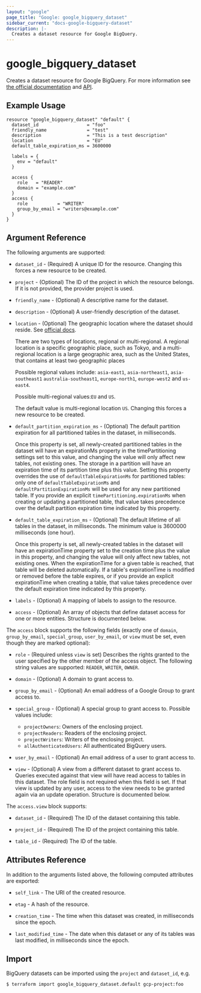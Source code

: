 ```yaml
---
layout: "google"
page_title: "Google: google_bigquery_dataset"
sidebar_current: "docs-google-bigquery-dataset"
description: |-
  Creates a dataset resource for Google BigQuery.
---
```


# google_bigquery_dataset

Creates a dataset resource for Google BigQuery. For more information see
[the official documentation](https://cloud.google.com/bigquery/docs/) and
[API](https://cloud.google.com/bigquery/docs/reference/rest/v2/datasets).


## Example Usage

```hcl
resource "google_bigquery_dataset" "default" {
  dataset_id                  = "foo"
  friendly_name               = "test"
  description                 = "This is a test description"
  location                    = "EU"
  default_table_expiration_ms = 3600000

  labels = {
    env = "default"
  }

  access {
    role   = "READER"
    domain = "example.com"
  }
  access {
    role           = "WRITER"
    group_by_email = "writers@example.com"
  }
}
```

## Argument Reference

The following arguments are supported:

* `dataset_id` - (Required) A unique ID for the resource.
    Changing this forces a new resource to be created.

* `project` - (Optional) The ID of the project in which the resource belongs. If it
    is not provided, the provider project is used.

* `friendly_name` - (Optional) A descriptive name for the dataset.

* `description` - (Optional) A user-friendly description of the dataset.

* `location` - (Optional) The geographic location where the dataset should reside.
    See [official docs](https://cloud.google.com/bigquery/docs/dataset-locations).

    There are two types of locations, regional or multi-regional.
    A regional location is a specific geographic place, such as Tokyo, and a
    multi-regional location is a large geographic area, such as the United States,
    that contains at least two geographic places

    Possible regional values include: `asia-east1`, `asia-northeast1`, `asia-southeast1`
     `australia-southeast1`, `europe-north1`, `europe-west2` and `us-east4`.

    Possible multi-regional values:`EU` and `US`.

    The default value is multi-regional location `US`.
    Changing this forces a new resource to be created.

* `default_partition_expiration_ms` - (Optional) The default partition expiration
    for all partitioned tables in the dataset, in milliseconds.

    Once this property is set, all newly-created partitioned tables in the dataset
    will have an expirationMs property in the timePartitioning settings set to this
    value, and changing the value will only affect new tables, not existing ones.
    The storage in a partition will have an expiration time of its partition time
    plus this value. Setting this property overrides the use of
    `defaultTableExpirationMs` for partitioned tables: only one of
    `defaultTableExpirationMs` and `defaultPartitionExpirationMs` will be used for
    any new partitioned table. If you provide an explicit
    `timePartitioning.expirationMs` when creating or updating a partitioned table,
    that value takes precedence over the default partition expiration time
    indicated by this property.

* `default_table_expiration_ms` - (Optional) The default lifetime of all
    tables in the dataset, in milliseconds. The minimum value is 3600000
    milliseconds (one hour).

    Once this property is set, all newly-created
    tables in the dataset will have an expirationTime property set to the
    creation time plus the value in this property, and changing the value
    will only affect new tables, not existing ones. When the
    expirationTime for a given table is reached, that table will be
    deleted automatically. If a table's expirationTime is modified or
    removed before the table expires, or if you provide an explicit
    expirationTime when creating a table, that value takes precedence
    over the default expiration time indicated by this property.

* `labels` - (Optional) A mapping of labels to assign to the resource.

* `access` - (Optional) An array of objects that define dataset access for
    one or more entities. Structure is documented below.

The `access` block supports the following fields (exactly one of `domain`,
`group_by_email`, `special_group`, `user_by_email`, or `view` must be set,
even though they are marked optional):
* `role` - (Required unless `view` is set) Describes the rights granted to
    the user specified by the other member of the access object. The following
    string values are supported: `READER`, `WRITER`, `OWNER`.

* `domain` - (Optional) A domain to grant access to.

* `group_by_email` - (Optional) An email address of a Google Group to grant
    access to.

* `special_group` - (Optional) A special group to grant access to.
  Possible values include:
  * `projectOwners`: Owners of the enclosing project.
  * `projectReaders`: Readers of the enclosing project.
  * `projectWriters`: Writers of the enclosing project.
  * `allAuthenticatedUsers`: All authenticated BigQuery users.

* `user_by_email` - (Optional) An email address of a user to grant access to.

* `view` - (Optional) A view from a different dataset to grant access to.
    Queries executed against that view will have read access to tables in this
    dataset. The role field is not required when this field is set. If that
    view is updated by any user, access to the view needs to be granted again
    via an update operation. Structure is documented below.

The `access.view` block supports:
* `dataset_id` - (Required) The ID of the dataset containing this table.

* `project_id` - (Required) The ID of the project containing this table.

* `table_id` - (Required) The ID of the table.

## Attributes Reference

In addition to the arguments listed above, the following computed attributes are
exported:

* `self_link` - The URI of the created resource.

* `etag` - A hash of the resource.

* `creation_time` - The time when this dataset was created, in milliseconds since the epoch.

* `last_modified_time` -  The date when this dataset or any of its tables was last modified,
  in milliseconds since the epoch.

## Import

BigQuery datasets can be imported using the `project` and `dataset_id`, e.g.

```
$ terraform import google_bigquery_dataset.default gcp-project:foo
```

